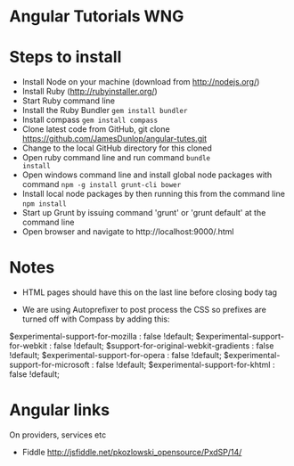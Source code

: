 Angular Tutorials WNG
=====================

Steps to install
===================
- Install Node on your machine (download from http://nodejs.org/)
- Install Ruby (http://rubyinstaller.org/)
- Start Ruby command line 
- Install the Ruby Bundler <code>gem install bundler</code>
- Install compass <code>gem install compass</code>
- Clone latest code from GitHub, git clone https://github.com/JamesDunlop/angular-tutes.git
- Change to the local GitHub directory for this cloned 
- Open ruby command line and run command <code>bundle install</code>
- Open windows command line and install global node packages with command <code>npm -g install grunt-cli bower</code>
- Install local node packages by then running this from the command line <code>npm install</code>
- Start up Grunt by issuing command 'grunt' or 'grunt default' at the command line
- Open browser and navigate to http://localhost:9000/<page>.html

Notes
==================
- HTML pages should have this on the last line before closing body tag

    <script src="http://localhost:35729/livereload.js"></script>

- We are using Autoprefixer to post process the CSS so prefixes are turned off with Compass by adding this:

$experimental-support-for-mozilla : false !default;
$experimental-support-for-webkit : false !default;
$support-for-original-webkit-gradients : false !default;
$experimental-support-for-opera : false !default;
$experimental-support-for-microsoft : false !default;
$experimental-support-for-khtml : false !default;


Angular links
=============

On providers, services etc
- Fiddle  http://jsfiddle.net/pkozlowski_opensource/PxdSP/14/
